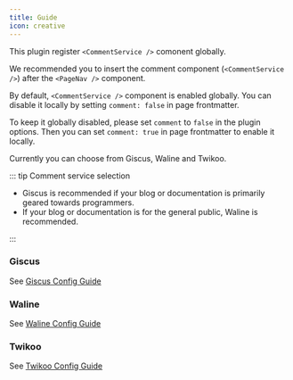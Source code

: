 ```yaml
---
title: Guide
icon: creative
---
```


This plugin register `<CommentService />` comonent globally.

We recommended you to insert the comment component (`<CommentService />`) after the `<PageNav />` component.

By default, `<CommentService />` component is enabled globally. You can disable it locally by setting `comment: false` in page frontmatter.

To keep it globally disabled, please set `comment` to `false` in the plugin options. Then you can set `comment: true` in page frontmatter to enable it locally.

Currently you can choose from Giscus, Waline and Twikoo.

::: tip Comment service selection

- Giscus is recommended if your blog or documentation is primarily geared towards programmers.
- If your blog or documentation is for the general public, Waline is recommended.

:::

### Giscus

See [Giscus Config Guide](giscus.md)

### Waline

See [Waline Config Guide](waline.md)

### Twikoo

See [Twikoo Config Guide](twikoo.md)
